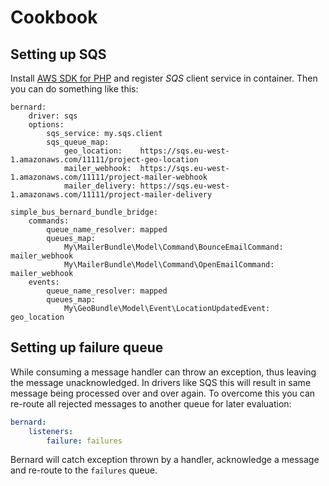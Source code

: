 # Cookbook

## Setting up SQS

Install [AWS SDK for PHP](https://aws.amazon.com/sdk-for-php/) and register _SQS_ client service in container. Then you can do something like this:

```yaml:
bernard:
    driver: sqs
    options:
        sqs_service: my.sqs.client
        sqs_queue_map: 
            geo_location:    https://sqs.eu-west-1.amazonaws.com/11111/project-geo-location
            mailer_webhook:  https://sqs.eu-west-1.amazonaws.com/11111/project-mailer-webhook
            mailer_delivery: https://sqs.eu-west-1.amazonaws.com/11111/project-mailer-delivery

simple_bus_bernard_bundle_bridge:
    commands:
        queue_name_resolver: mapped
        queues_map:
            My\MailerBundle\Model\Command\BounceEmailCommand: mailer_webhook
            My\MailerBundle\Model\Command\OpenEmailCommand:   mailer_webhook
    events:
        queue_name_resolver: mapped
        queues_map:
            My\GeoBundle\Model\Event\LocationUpdatedEvent: geo_location
```

## Setting up failure queue

While consuming a message handler can throw an exception, thus leaving the message unacknowledged. In drivers like SQS this will result in same message being processed over and over again. To overcome this you can re-route all rejected messages to another queue for later evaluation:

```yaml
bernard:
    listeners:
        failure: failures
```

Bernard will catch exception thrown by a handler, acknowledge a message and re-route to the `failures` queue. 
